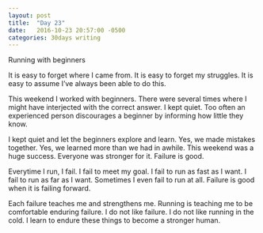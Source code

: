 ```yaml
---
layout: post
title:  "Day 23"
date:   2016-10-23 20:57:00 -0500
categories: 30days writing
---
```

Running with beginners

It is easy to forget where I came from. It is easy to forget my struggles. It is easy to assume I’ve always been able to do this.

This weekend I worked with beginners. There were several times where I might have interjected with the correct answer. I kept quiet. Too often an experienced person discourages a beginner by informing how little they know.

I kept quiet and let the beginners explore and learn. Yes, we made mistakes together. Yes, we learned more than we had in awhile. This weekend was a huge success. Everyone was stronger for it. Failure is good. 

Everytime I run, I fail. I fail to meet my goal. I fail to run as fast as I want. I fail to run as far as I want. Sometimes I even fail to run at all. Failure is good when it is failing forward.

Each failure teaches me and strengthens me. Running is teaching me to be comfortable enduring failure. I do not like failure. I do not like running in the cold. I learn to endure these things to become a stronger human.